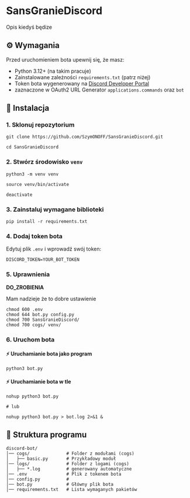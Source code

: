 # SansGranieDiscord

Opis kiedyś będize


## ⚙️ Wymagania

Przed uruchomieniem bota upewnij się, że masz:

- Python 3.12+ (na takim pracuje)
- Zainstalowane zależności `requirements.txt` (patrz niżej)
- Token bota wygenerowany na [Discord Developer Portal](https://discord.com/developers/applications)
- zaznaczone w OAuth2 URL Generator `applications.commands` oraz `bot`

## 🔧 Instalacja

### 1. Sklonuj repozytorium

```
git clone https://github.com/SzymONOFF/SansGranieDiscord.git
```

```
cd SansGranieDiscord
```

### 2. Stwórz środowisko `venv`

```
python3 -m venv venv
```

```
source venv/bin/activate
```

```
deactivate
```

### 3. Zainstaluj wymagane biblioteki

```
pip install -r requirements.txt
```

### 4. Dodaj token bota

Edytuj plik `.env` i wprowadź swój token:

```
DISCORD_TOKEN=YOUR_BOT_TOKEN
```

### 5. Uprawnienia

**DO_ZROBIENIA**

Mam nadzieje że to dobre ustawienie

```
chmod 600 .env
chmod 644 bot.py config.py
chmod 700 SansGranieDiscord/
chmod 700 cogs/ venv/
```

### 6. Uruchom bota

#### ⚡ Uruchamianie bota jako program

```
python3 bot.py
```

#### ⚡ Uruchamianie bota w tle

```
nohup python3 bot.py

# lub

nohup python3 bot.py > bot.log 2>&1 &
```

## 📂 Struktura programu

```
discord-bot/
│── cogs/              # Folder z modułami (cogs)
│   ├── basic.py       # Przykładowy moduł
│── logs/              # Folder z logami (cogs)
│   ├── *.log          # generowany automatyczne
│── .env               # Plik z tokenem bota
│── config.py          #
│── bot.py             # Główny plik bota
│── requirements.txt   # Lista wymaganych pakietów
```
